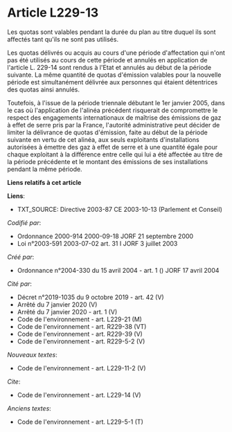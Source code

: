 # Article L229-13

Les quotas sont valables pendant la durée du plan au titre duquel ils sont affectés tant qu'ils ne sont pas utilisés.

Les quotas délivrés ou acquis au cours d'une période d'affectation qui n'ont pas été utilisés au cours de cette période et
annulés en application de l'article L. 229-14 sont rendus à l'Etat et annulés au début de la période suivante. La même
quantité de quotas d'émission valables pour la nouvelle période est simultanément délivrée aux personnes qui étaient
détentrices des quotas ainsi annulés.

Toutefois, à l'issue de la période triennale débutant le 1er janvier 2005, dans le cas où l'application de l'alinéa précédent
risquerait de compromettre le respect des engagements internationaux de maîtrise des émissions de gaz à effet de serre pris
par la France, l'autorité administrative peut décider de limiter la délivrance de quotas d'émission, faite au début de la
période suivante en vertu de cet alinéa, aux seuls exploitants d'installations autorisées à émettre des gaz à effet de serre
et à une quantité égale pour chaque exploitant à la différence entre celle qui lui a été affectée au titre de la période
précédente et le montant des émissions de ses installations pendant la même période.

**Liens relatifs à cet article**

**Liens**:

  - TXT_SOURCE: Directive 2003-87 CE 2003-10-13 (Parlement et Conseil)

_Codifié par_:

  - Ordonnance 2000-914 2000-09-18 JORF 21 septembre 2000
  - Loi n°2003-591 2003-07-02 art. 31 I JORF 3 juillet 2003

_Créé par_:

  - Ordonnance n°2004-330 du 15 avril 2004 - art. 1 () JORF 17 avril 2004

_Cité par_:

  - Décret n°2019-1035 du 9 octobre 2019 - art. 42 (V)
  - Arrêté du 7 janvier 2020 (V)
  - Arrêté du 7 janvier 2020 - art. 1 (V)
  - Code de l'environnement - art. L229-21 (M)
  - Code de l'environnement - art. R229-38 (VT)
  - Code de l'environnement - art. R229-39 (V)
  - Code de l'environnement - art. R229-5-2 (V)

_Nouveaux textes_:

  - Code de l'environnement - art. L229-11-2 (V)

_Cite_:

  - Code de l'environnement - art. L229-14 (V)

_Anciens textes_:

  - Code de l'environnement - art. L229-5-1 (T)
